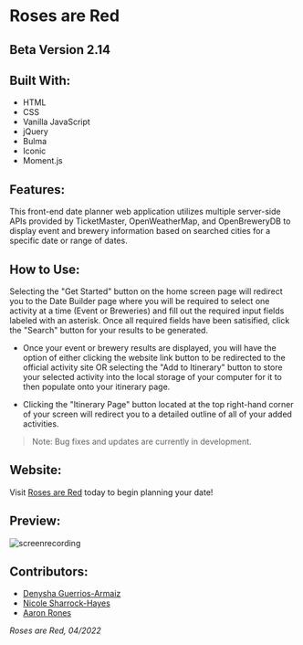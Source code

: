 # Roses are Red

## Beta Version 2.14

## Built With:

- HTML
- CSS
- Vanilla JavaScript
- jQuery
- Bulma
- Iconic
- Moment.js

## Features:
This front-end date planner web application utilizes multiple server-side APIs provided by TicketMaster, OpenWeatherMap, and OpenBreweryDB to display event and brewery information based on searched cities for a specific date or range of dates.

## How to Use:
Selecting the "Get Started" button on the home screen page will redirect you to the Date Builder page where you will be required to select one activity at a time (Event or Breweries) and fill out the required input fields labeled with an asterisk. Once all required fields have been satisified, click the "Search" button for your results to be generated. 

- Once your event or brewery results are displayed, you will have the option of either clicking the website link button to be redirected to the official activity site OR selecting the "Add to Itinerary" button to store your selected activity into the local storage of your computer for it to then populate onto your itinerary page.

- Clicking the "Itinerary Page" button located at the top right-hand corner of your screen will redirect you to a detailed outline of all of your added activities.

> Note: Bug fixes and updates are currently in development. 

## Website:
Visit [Roses are Red](https://denysha-abigail.github.io/roses-are-red/) today to begin planning your date!

## Preview:
![screenrecording](./assets/images/roses_are_red.gif)

## Contributors:

- [Denysha Guerrios-Armaiz](https://github.com/denysha-abigail)
- [Nicole Sharrock-Hayes](https://github.com/NicoleSharrock)
- [Aaron Rones](https://github.com/beimy)

*Roses are Red, 04/2022*